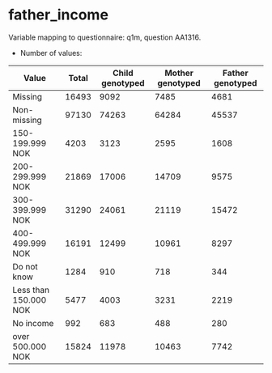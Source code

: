 # father_income
Variable mapping to questionnaire: q1m, question AA1316.
- Number of values:

| Value | Total | Child genotyped | Mother genotyped | Father genotyped |
| ----- | ----- | --------------- | ---------------- | ---------------- |
| Missing | 16493 | 9092 | 7485 | 4681 |
| Non-missing | 97130 | 74263 | 64284 | 45537 |
| 150-199.999 NOK | 4203 | 3123 | 2595 |1608 |
| 200-299.999 NOK | 21869 | 17006 | 14709 |9575 |
| 300-399.999 NOK | 31290 | 24061 | 21119 |15472 |
| 400-499.999 NOK | 16191 | 12499 | 10961 |8297 |
| Do not know | 1284 | 910 | 718 |344 |
| Less than 150.000 NOK | 5477 | 4003 | 3231 |2219 |
| No income | 992 | 683 | 488 |280 |
| over 500.000 NOK | 15824 | 11978 | 10463 |7742 |



